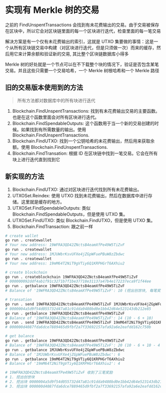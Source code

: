 # 实现有 Merkle 树的交易
之前的 FindUnspentTransactions 会找到有未花费输出的交易。由于交易被保存在区块中，所以它会对区块链里面的每一个区块进行迭代，检查里面的每一笔交易

解决方案是有一个仅有未花费输出的索引，这就是 UTXO 集要做的事情：这是一个从所有区块链交易中构建（对区块进行迭代，但是只须做一次）而来的缓存，然后用它来计算余额和验证新的交易, 其比整个区块链数据库小得多

Merkle 树的好处就是一个节点可以在不下载整个块的情况下，验证是否包含某笔交易。并且这些只需要一个交易哈希，一个 Merkle 树根哈希和一个 Merkle 路径

## 旧的交易版本使用到的方法
> 所有方法都对数据库中的所有块进行迭代

1. Blockchain.FindUnspentTransactions: 找到有未花费输出交易的主要函数。也是在这个函数里面会对所有区块进行迭代。
2. Blockchain.FindSpendableOutputs: 这个函数用于当一个新的交易创建的时候。如果找到有所需数量的输出。使用 Blockchain.FindUnspentTransactions.
3. Blockchain.FindUTXO: 找到一个公钥哈希的未花费输出，然后用来获取余额。使用 Blockchain.FindUnspentTransactions.
4. Blockchain.FindTransation: 根据 ID 在区块链中找到一笔交易。它会在所有块上进行迭代直到找到它

## 新实现的方法
1. Blockchain.FindUTXO: 通过对区块进行迭代找到所有未花费输出。
2. UTXOSet.Reindex: 使用 UTXO 找到未花费输出，然后在数据库中进行存储。这里就是缓存的地方。
3. UTXOSet.FindSpendableOutputs: 类似 Blockchain.FindSpendableOutputs，但是使用 UTXO 集。
4. UTXOSet.FindUTXO: 类似 Blockchain.FindUTXO，但是使用 UTXO 集。
5. Blockchain.FindTransaction: 跟之前一样


```bash
# create wallet
go run . createwallet
# Your new address: 19WFRA3QD42ZNctsB4eamXfPe49W5TiZvF
go run . createwallet
# Your new address: 1MJUWbrKsvUFXe4jZGpWFuePBuW8zZbdwc
go run . createwallet
# Your new address: 19mM64T2NiT9gVTiy6Q1KRPHGrT6AXhiu2

# create blockchain
go run . createblockchain 19WFRA3QD42ZNctsB4eamXfPe49W5TiZvF
# 000000092ddf4ab1f91c3271b7f1be37718e31137a47b4e172237eca9f1f44ee
go run . getbalance 19WFRA3QD42ZNctsB4eamXfPe49W5TiZvF
# Balance of '19WFRA3QD42ZNctsB4eamXfPe49W5TiZvF': 10 (挖出创世块, 每笔奖励为 10)

# transation
go run . send 19WFRA3QD42ZNctsB4eamXfPe49W5TiZvF 1MJUWbrKsvUFXe4jZGpWFuePBuW8zZbdwc 6
# 0000004a5d9f54d055732d47a81c91dda9480bd0e1bb42d64e523143db212e85
go run . getbalance 19WFRA3QD42ZNctsB4eamXfPe49W5TiZvF
# Balance of '19WFRA3QD42ZNctsB4eamXfPe49W5TiZvF': 14 (10 - 6 + 10)
go run . send 19WFRA3QD42ZNctsB4eamXfPe49W5TiZvF 19mM64T2NiT9gVTiy6Q1KRPHGrT6AXhiu2 4
# 000000d4087fda6dce7889465d9fbf2a7f33692157afa92a6e2eafdd162c750b

# get balance
go run . getbalance 19WFRA3QD42ZNctsB4eamXfPe49W5TiZvF
# Balance of '19WFRA3QD42ZNctsB4eamXfPe49W5TiZvF': 20 (10 - 6 + 10 - 4 + 10)
go run . getbalance 1MJUWbrKsvUFXe4jZGpWFuePBuW8zZbdwc
# Balance of '1MJUWbrKsvUFXe4jZGpWFuePBuW8zZbdwc': 6
go run . getbalance 19mM64T2NiT9gVTiy6Q1KRPHGrT6AXhiu2
# Balance of '19mM64T2NiT9gVTiy6Q1KRPHGrT6AXhiu2': 4

# 19WFRA3QD42ZNctsB4eamXfPe49W5TiZvF 收到了三笔奖励
# 1. 挖出创世块
# 2. 挖出块 0000004a5d9f54d055732d47a81c91dda9480bd0e1bb42d64e523143db212e85
# 3. 挖出块 000000d4087fda6dce7889465d9fbf2a7f33692157afa92a6e2eafdd162c750b
```